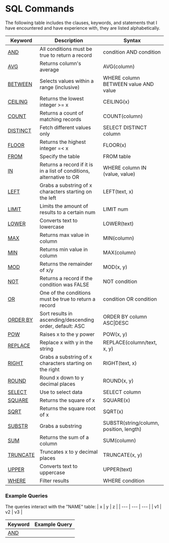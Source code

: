 # SQL Commands

The following table includes the clauses, keywords, and statements that I have encountered and have experience with, they are listed alphabetically.

| Keyword | Description | Syntax |
| --- | --- | --- |
| [AND] | All conditions must be true to return a record | condition AND condition |
| [AVG] | Returns column's average | AVG(column) |
| [BETWEEN] | Selects values within a range (inclusive) | WHERE column BETWEEN value AND value |
| [CEILING] | Returns the lowest integer >= x | CEILING(x) |
| [COUNT] | Returns a count of matching records | COUNT(column) |
| [DISTINCT] | Fetch different values only | SELECT DISTINCT column |
| [FLOOR] | Returns the highest integer =< x | FLOOR(x) |
| [FROM] | Specify the table | FROM table |
| [IN] | Returns a record if it is in a list of conditions, alternative to OR | WHERE column IN (value, value) |
| [LEFT] | Grabs a substring of x characters starting on the left | LEFT(text, x) |
| [LIMIT] | Limits the amount of results to a certain num | LIMIT num |
| [LOWER] | Converts text to lowercase | LOWER(text) |
| [MAX] | Returns max value in column | MIN(column) |
| [MIN] | Returns min value in column | MAX(column) |
| [MOD] | Returns the remainder of x/y | MOD(x, y) |
| [NOT] | Returns a record if the condition was FALSE  | NOT condition |
| [OR] | One of the conditions must be true to return a record | condition OR condition |
| [ORDER BY] | Sort results in ascending/descending order, default: ASC | ORDER BY column ASC\|DESC |
| [POW] | Raises x to the y power | POW(x, y) |
| [REPLACE] | Replace x with y in the string | REPLACE(column/text, x, y) |
| [RIGHT] | Grabs a substring of x characters starting on the right | RIGHT(text, x) |
| [ROUND] | Round x down to y decimal places | ROUND(x, y) |
| [SELECT] | Use to select data | SELECT column |
| [SQUARE] | Returns the square of x | SQUARE(x) |
| [SQRT] | Returns the square root of x | SQRT(x) |
| [SUBSTR] | Grabs a substring | SUBSTR(string/column, position, length) |
| [SUM] | Returns the sum of a column | SUM(column) |
| [TRUNCATE] | Truncates x to y decimal places | TRUNCATE(x, y) |
| [UPPER] | Converts text to uppercase | UPPER(text) |
| [WHERE] | Filter results | WHERE condition |

### Example Queries

The queries interact with the "NAME" table:
| x | y | z |
| --- | --- | --- |
| v1 | v2 | v3 |

| Keyword | Example Query |
| --- | --- |
| [AND] | |



<!-- TEMPLATE LINE FOR THE TABLE
| [] |  |  |
--->
<!-- Below is the list of links --->
[AND]: https://www.w3schools.com/Sql/sql_and_or.asp
[AVG]: https://www.w3schools.com/Sql/sql_count_avg_sum.asp
[BETWEEN]: https://www.w3schools.com/sql/sql_between.asp
[CEILING]: https://www.w3schools.com/Sql/func_sqlserver_ceiling.asp
[COUNT]: https://www.w3schools.com/SQl/sql_count_avg_sum.asp
[DISTINCT]: https://www.w3schools.com/Sql/sql_distinct.asp
[FLOOR]: https://www.w3schools.com/Sql/func_sqlserver_floor.asp
[FROM]: https://www.w3schools.com/sql/sql_ref_from.asp
[IN]: https://www.w3schools.com/Sql/sql_in.asp
[LEFT]: https://www.w3schools.com/SQL/func_sqlserver_left.asp
[LIMIT]: https://www.geeksforgeeks.org/sql-limit-clause/
[LOWER]: https://www.w3schools.com/SQL/func_sqlserver_lower.asp
[MAX]: https://www.w3schools.com/Sql/sql_min_max.asp
[MIN]: https://www.w3schools.com/Sql/sql_min_max.asp
[MOD]: https://www.w3schools.com/Sql/func_mysql_mod.asp
[NOT]: https://www.w3schools.com/Sql/sql_and_or.asp
[OR]: https://www.w3schools.com/Sql/sql_and_or.asp
[ORDER BY]: https://www.w3schools.com/Sql/sql_orderby.asp
[POW]: https://www.w3schools.com/sqL/func_mysql_pow.asp
[REPLACE]: https://www.w3schools.com/SQL/func_sqlserver_replace.asp
[RIGHT]: https://www.w3schools.com/SQL/func_sqlserver_right.asp
[ROUND]: https://www.w3schools.com/SQL/func_sqlserver_round.asp
[SELECT]: https://www.w3schools.com/sql/sql_select.asp
[SQUARE]: https://www.w3schools.com/SQL/func_sqlserver_square.asp
[SQRT]: https://www.w3schools.com/SQl/func_mysql_sqrt.asp
[SUBSTR]: https://www.w3schools.com/SQL/func_sqlserver_substring.asp
[SUM]: https://www.w3schools.com/Sql/sql_count_avg_sum.asp
[TRUNCATE]: https://www.sqltutorial.org/sql-math-functions/sql-truncate/
[UPPER]: https://www.w3schools.com/SQL/func_sqlserver_upper.asp
[WHERE]: https://www.w3schools.com/Sql/sql_where.asp
